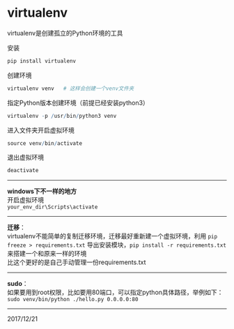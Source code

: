 # virtualenv

virtualenv是创建孤立的Python环境的工具

安装  
```r
pip install virtualenv
```

创建环境  
```r
virtualenv venv   # 这样会创建一个venv文件夹
```

指定Python版本创建环境（前提已经安装python3）  
```r
virtualenv -p /usr/bin/python3 venv
```

进入文件夹开启虚拟环境  
```r
source venv/bin/activate
```

退出虚拟环境  
```r
deactivate
```

---
**windows下不一样的地方**  
开启虚拟环境  
`your_env_dir\Scripts\activate`

---
**迁移**：  
virtualenv不能简单的复制迁移环境，迁移最好重新建一个虚拟环境，利用 `pip freeze > requirements.txt` 导出安装模块，`pip install -r requirements.txt`来搭建一个和原来一样的环境  
比这个更好的是自己手动管理一份requirements.txt  


---
**sudo**：  
如果要用到root权限，比如要用80端口，可以指定python具体路径，举例如下：  
`sudo venv/bin/python ./hello.py 0.0.0.0:80`  


---
2017/12/21  
